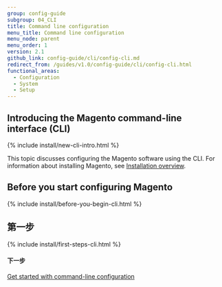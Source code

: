 ```yaml
---
group: config-guide
subgroup: 04_CLI
title: Command line configuration
menu_title: Command line configuration
menu_node: parent
menu_order: 1
version: 2.1
github_link: config-guide/cli/config-cli.md
redirect_from: /guides/v1.0/config-guide/cli/config-cli.html
functional_areas:
  - Configuration
  - System
  - Setup
---
```


<h2 id="config-new-cli-intro">Introducing the Magento command-line interface (CLI)</h2>
{% include install/new-cli-intro.html %}

This topic discusses configuring the Magento software using the CLI. For information about installing Magento, see <a href="{{ page.baseurl }}/install-gde/bk-install-guide.html">Installation overview</a>.

<h2 id="config-install-cli-prereq">Before you start configuring Magento</h2>
{% include install/before-you-begin-cli.html %}


<h2 id="config-install-cli-first">第一步</h2>
{% include install/first-steps-cli.html %}

#### 下一步 

<a href="{{ page.baseurl }}/config-guide/cli/config-cli-subcommands.html">Get started with command-line configuration</a>
